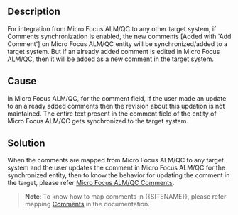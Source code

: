 ## Description

For integration from Micro Focus ALM/QC to any other target system, if Comments synchronization is enabled, the new comments [Added with 'Add Comment'] on Micro Focus ALM/QC entity will be synchronized/added to a target system. But if an already added comment is edited in Micro Focus ALM/QC, then it will be added as a new comment in the target system.

## Cause

In Micro Focus ALM/QC, for the comment field, if the user made an update to an already added comments then the revision about this updation is not maintained. The entire text present in the comment field of the entity of Micro Focus ALM/QC gets synchronized to the target system.

## Solution

When the comments are mapped from Micro Focus ALM/QC to any target system and the user updates the comment in Micro Focus ALM/QC for the synchronized entity, then to know the behavior for updating the comment in the target, please refer [Micro Focus ALM/QC Comments](../../../../micro-focus-alm-qc.md#micro-focus-alm-comments).


>**Note**: To know how to map comments in {{SITENAME}}, please refer mapping [Comments](../../../../integrate/mapping-configuration.md#comments) in the documentation.
